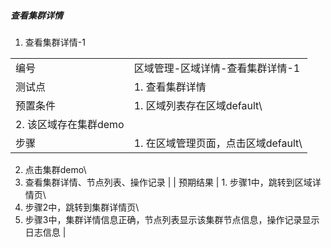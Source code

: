 ##### 查看集群详情

1. 查看集群详情-1

|||
| ---- | ---- |
| 编号 | 区域管理-区域详情-查看集群详情-1 |
| 测试点 | 1. 查看集群详情 |
| 预置条件 | 1. 区域列表存在区域default\
2. 该区域存在集群demo |
| 步骤 | 1. 在区域管理页面，点击区域default\
2. 点击集群demo\
3. 查看集群详情、节点列表、操作记录 |
| 预期结果 | 1. 步骤1中，跳转到区域详情页\
2. 步骤2中，跳转到集群详情页\
3. 步骤3中，集群详情信息正确，节点列表显示该集群节点信息，操作记录显示日志信息 |